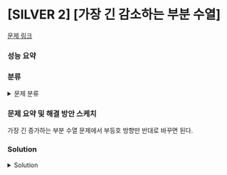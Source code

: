 # [SILVER 2] [가장 긴 감소하는 부분 수열]

[문제 링크](https://www.acmicpc.net/problem/11722) 

### 성능 요약

### 분류

<details><summary>문제 분류</summary> 

[다이내믹 프로그래밍]

</details>

### 문제 요약 및 해결 방안 스케치

가장 긴 증가하는 부분 수열 문제에서 부등호 방향만 반대로 바꾸면 된다. 
### Solution

<details><summary>Solution</summary> 

[Source Code]

</details>
